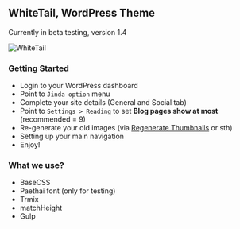 ## WhiteTail, WordPress Theme
Currently in beta testing, version 1.4

![WhiteTail](http://img.ihere.org/uploads/040c091068.png)

### Getting Started
* Login to your WordPress dashboard
* Point to `Jinda option` menu
* Complete your site details (General and Social tab)
* Point to `Settings > Reading` to set **Blog pages show at most** (recommended = 9)
* Re-generate your old images (via [Regenerate Thumbnails](https://wordpress.org/plugins/regenerate-thumbnails/) or sth)
* Setting up your main navigation
* Enjoy!

### What we use?
* BaseCSS
* Paethai font (only for testing)
* Trmix
* matchHeight
* Gulp